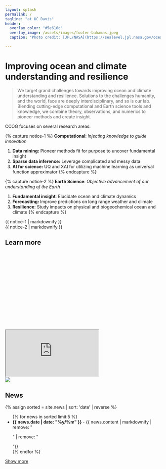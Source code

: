 ```yaml
---
layout: splash
permalink: /
tagline: "at UC Davis"
header:
  overlay_color: "#5e616c"
  overlay_image: /assets/images/footer-bahamas.jpeg
  caption: "Photo credit: [JPL/NASA](https://sealevel.jpl.nasa.gov/ocean-observation/why-study-the-ocean/overview/)"

---
```




# Improving ocean and climate understanding and resilience 

> We target grand challenges towards improving ocean and climate understanding and resilience. Solutions to the challenges humanity, and the world, face are deeply interdisciplinary, and so is our lab. Blending cutting-edge computational and Earth science tools and knowledge, we combine theory, observations, and numerics to pioneer methods and create insight.

CCOG focuses on several research areas:


{% capture notice-1 %}
**Computational**: *Injecting knowledge to guide innovation*
  1. **Data mining:** Pioneer methods fit for purpose to uncover fundamental insight
  2. **Sparse data inference:** Leverage complicated and messy data
  3. **AI for science:** UQ and XAI for utilizing machine learning as universal function approximator
{% endcapture %}

{% capture notice-2 %}
**Earth Science**: *Objective advancement of our understanding of the Earth*
  1. **Fundamental insight**: Elucidate ocean and climate dynamics
  2. **Forecasting:** Improve predictions on long range weather and climate
  3. **Resilience:** Study impacts on physical and biogeochemical ocean and climate
{% endcapture %}

<div class="notice">{{ notice-1 | markdownify }}</div>
<div class="notice">{{ notice-2 | markdownify }}</div>


## Learn more

<div id="learn-more" class="videos__container"> 
  <div class="fluid-width-video-wrapper" style="padding-top: 49.9666%;">
    <iframe src="https://www.youtube.com/embed/20NnFCrCAj8" > </iframe>
  </div> 
  <a href="https://thirdpodfromthesun.com/2023/05/05/wave-and-means/">
    <img src="{{ site.baseurl }}/assets/images/thirdpod.png">
  </a>  
</div>

## News

{% assign sorted = site.news | sort: 'date' | reverse %}

<div id='short_news' style="display: block;">
  <ul>
  {% for news in sorted limit:5 %}
    <li><b> {{ news.date | date: "%y/%m" }} </b> - {{ news.content | markdownify  | remove: "<p>" | remove: "</p>"}} </li>
  {% endfor %}
  </ul>
  <a href="#" onclick="hideBlock('short_news'); showBlock('long_news'); return false;" class="btn btn--primary">Show more</a>
</div>

<div id='long_news' style="display: none;">
  <ul>
  {% assign sorted = site.news | sort: 'date' | reverse %}
  {% for news in sorted %}
    <li><b> {{ news.date | date: "%y/%m" }} </b> - {{ news.content | markdownify  | remove: "<p>" | remove: "</p>"}} </li>
  {% endfor %}
  </ul>
  <a href="#" onclick="hideBlock('long_news'); showBlock('short_news'); return false;" class="btn btn--primary">Show less</a>
</div>
